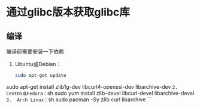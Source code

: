 #   通过glibc版本获取glibc库

##  编译
编译前需要安装一下依赖

1.  Ubuntu或Debian：
    ```sh
    sudo apt-get update
sudo apt-get install zlib1g-dev libcurl4-openssl-dev libarchive-dev
    ```
2.  CentOS或Fedora：
    ```sh
    sudo yum install zlib-devel libcurl-devel libarchive-devel
    ```
3.  Arch Linux：
    ```sh
    sudo pacman -Sy zlib curl libarchive
    ```